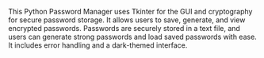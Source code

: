 This Python Password Manager uses Tkinter for the GUI and cryptography for secure password storage. It allows users to save, generate, and view encrypted passwords. Passwords are securely stored in a text file, and users can generate strong passwords and load saved passwords with ease. It includes error handling and a dark-themed interface.
